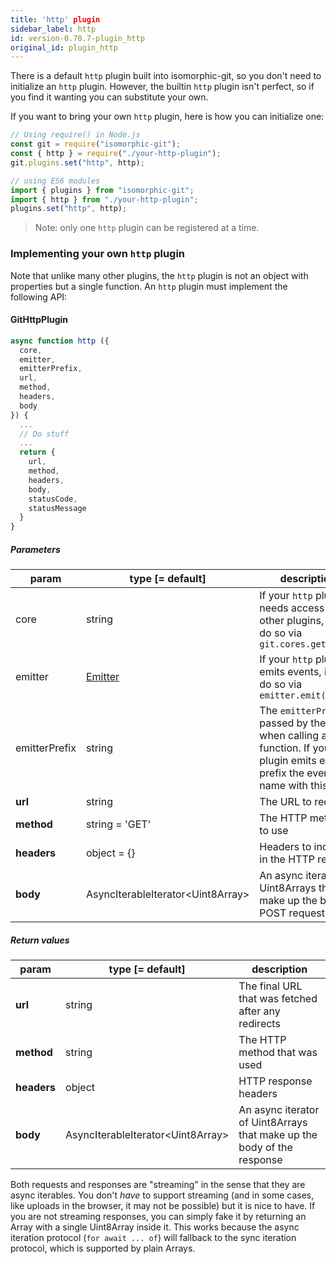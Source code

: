```yaml
---
title: 'http' plugin
sidebar_label: http
id: version-0.70.7-plugin_http
original_id: plugin_http
---
```


There is a default `http` plugin built into isomorphic-git, so you don't need to initialize an `http` plugin.
However, the builtin `http` plugin isn't perfect, so if you find it wanting you can substitute your own.

If you want to bring your own `http` plugin, here is how you can initialize one:

```js
// Using require() in Node.js
const git = require("isomorphic-git");
const { http } = require("./your-http-plugin");
git.plugins.set("http", http);

// using ES6 modules
import { plugins } from "isomorphic-git";
import { http } from "./your-http-plugin";
plugins.set("http", http);
```

> Note: only one `http` plugin can be registered at a time.

### Implementing your own `http` plugin

Note that unlike many other plugins, the `http` plugin is not an object with properties but a single function.
An `http` plugin must implement the following API:

#### GitHttpPlugin

```js
async function http ({
  core,
  emitter,
  emitterPrefix,
  url,
  method,
  headers,
  body
}) {
  ...
  // Do stuff
  ...
  return {
    url,
    method,
    headers,
    body,
    statusCode,
    statusMessage
  }
}
```

##### Parameters

| param         | type [= default]                    | description                                                                                                                   |
| ------------- | ----------------------------------- | ----------------------------------------------------------------------------------------------------------------------------- |
| core          | string                              | If your `http` plugin needs access to other plugins, it can do so via `git.cores.get(core)`                                   |
| emitter       | [Emitter](./plugin_emitter.md)      | If your `http` plugin emits events, it can do so via `emitter.emit()`                                                         |
| emitterPrefix | string                              | The `emitterPrefix` passed by the user when calling a function. If your plugin emits events, prefix the event name with this. |
| **url**       | string                              | The URL to request                                                                                                            |
| **method**    | string = 'GET'                      | The HTTP method to use                                                                                                        |
| **headers**   | object = {}                         | Headers to include in the HTTP request                                                                                        |
| **body**      | AsyncIterableIterator\<Uint8Array\> | An async iterator of Uint8Arrays that make up the body of POST requests                                                       |

##### Return values

| param       | type [= default]                    | description                                                            |
| ----------- | ----------------------------------- | ---------------------------------------------------------------------- |
| **url**     | string                              | The final URL that was fetched after any redirects                     |
| **method**  | string                              | The HTTP method that was used                                          |
| **headers** | object                              | HTTP response headers                                                  |
| **body**    | AsyncIterableIterator\<Uint8Array\> | An async iterator of Uint8Arrays that make up the body of the response |

Both requests and responses are "streaming" in the sense that they are async iterables.
You don't _have_ to support streaming (and in some cases, like uploads in the browser, it may not be possible) but it is nice to have.
If you are not streaming responses, you can simply fake it by returning an Array with a single Uint8Array inside it.
This works because the async iteration protocol (`for await ... of`) will fallback to the sync iteration protocol, which is supported by plain Arrays.
